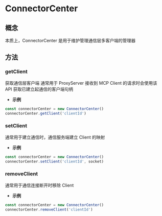 # ConnectorCenter

## 概念

本质上，ConnectorCenter 是用于维护管理通信层多客户端的管理器

## 方法

### getClient

获取通信层客户端
通常用于 ProxyServer 接收到 MCP Client 的请求时会使用该 API 获取已建立起通信的客户端句柄

- **示例**

```typescript
const connectorCenter = new ConnectorCenter()
connectorCenter.getClient('clientId')
```

### setClient

通常用于建立通信时，通信服务端建立 Client 的映射

- **示例**

```typescript
const connectorCenter = new ConnectorCenter()
connectorCenter.setClient('clientId', socket)
```

### removeClient

通常用于通信连接断开时移除 Client

- **示例**

```typescript
const connectorCenter = new ConnectorCenter()
connectorCenter.removeClient('clientId')
```

